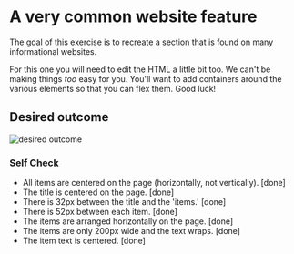 # A very common website feature

The goal of this exercise is to recreate a section that is found on many informational websites.

For this one you will need to edit the HTML a little bit too. We can't be making things _too_ easy for you. You'll want to add containers around the various elements so that you can flex them. Good luck!

## Desired outcome

![desired outcome](./desired-outcome.png)

### Self Check

- All items are centered on the page (horizontally, not vertically). [done]
- The title is centered on the page. [done]
- There is 32px between the title and the 'items.' [done]
- There is 52px between each item. [done]
- The items are arranged horizontally on the page. [done]
- The items are only 200px wide and the text wraps. [done]
- The item text is centered. [done]
